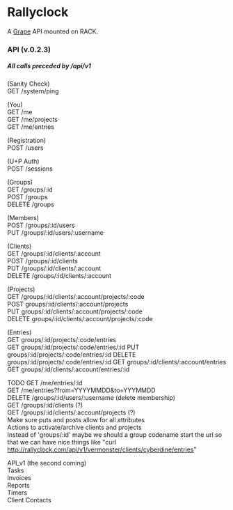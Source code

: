 Rallyclock
==========

A [Grape](http://github.com/intridea/grape) API mounted on RACK.

### API (v.0.2.3)
##### All calls preceded by /api/v1

(Sanity Check)  
GET /system/ping  

(You)  
GET /me  
GET /me/projects  
GET /me/entries  

(Registration)  
POST /users  

(U+P Auth)  
POST /sessions  

(Groups)  
GET /groups/:id  
POST /groups  
DELETE /groups  

(Members)  
POST /groups/:id/users  
PUT /groups/:id/users/:username  

(Clients)  
GET /groups/:id/clients/:account  
POST /groups/:id/clients  
PUT /groups/:id/clients/:account  
DELETE /groups/:id/clients/:account  

(Projects)  
GET /groups/:id/clients/:account/projects/:code  
POST groups/:id/clients/:account/projects  
PUT groups/:id/clients/:account/projects/:code  
DELETE groups/:id/clients/:account/projects/:code  

(Entries)  
GET groups/:id/projects/:code/entries  
GET groups/:id/projects/:code/entries/:id
PUT groups/:id/projects/:code/entries/:id
DELETE groups/:id/projects/:code/entries/:id
GET groups/:id/clients/:account/entries
GET groups/:id/clients/:account/entries/:id  

TODO 
GET /me/entries/:id  
GET /me/entries?from=YYYYMMDD&to=YYYMMDD  
DELETE /groups/:id/users/:username (delete membership)  
GET /groups/:id/clients (?)  
GET /groups/:id/clients/:account/projects (?)  
Make sure puts and posts allow for all attributes  
Actions to activate/archive clients and projects  
Instead of 'groups/:id' maybe we should a group codename start the url so that we can have nice things like "curl http://rallyclock.com/api/v1/vermonster/clients/cyberdine/entries"  

API_v1 (the second coming)  
Tasks  
Invoices  
Reports  
Timers  
Client Contacts  

